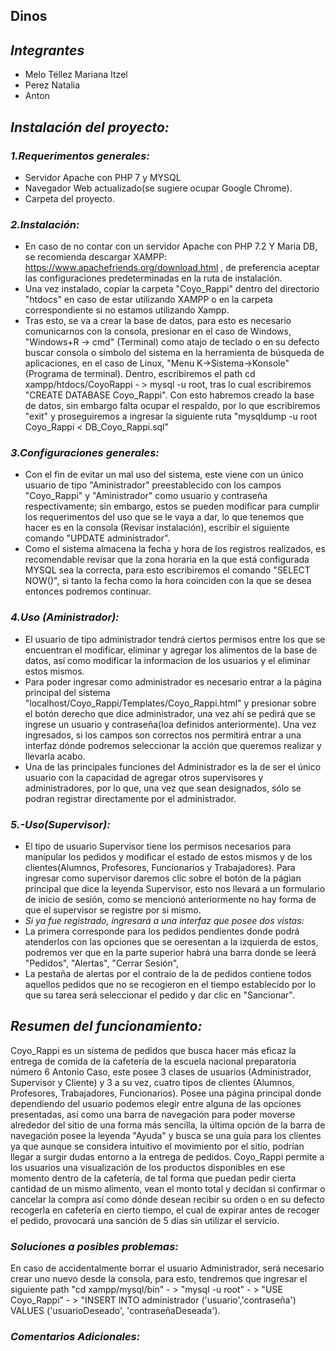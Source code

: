 ## Dinos
## _Integrantes_
* Melo Téllez Mariana Itzel
* Perez Natalia
* Anton
## _Instalación del proyecto:_
### _1.Requerimentos generales:_
* Servidor Apache con PHP 7 y MYSQL
* Navegador Web actualizado(se sugiere ocupar Google Chrome).
* Carpeta del proyecto.
###  _2.Instalación:_
* En caso de no contar con un servidor Apache con PHP 7.2 Y Maria DB, se recomienda descargar XAMPP: https://www.apachefriends.org/download.html , de preferencia aceptar las configuraciones predeterminadas en la ruta de instalación.
* Una vez instalado, copiar la carpeta "Coyo_Rappi" dentro del directorio "htdocs" en caso de estar utilizando XAMPP o en la carpeta correspondiente si no estamos utilizando Xampp.
* Tras esto, se va a crear la base de datos, para esto es necesario comunicarnos con la consola,  presionar en el caso de Windows, "Windows+R  -> cmd" (Terminal) como atajo de teclado o en su defecto buscar consola o símbolo del sistema en la herramienta de búsqueda de aplicaciones, en el caso de Linux, "Menu K->Sistema->Konsole" (Programa de terminal).
Dentro, escribiremos el path cd xampp/htdocs/CoyoRappi  -  > mysql -u root, tras lo cual escribiremos "CREATE DATABASE Coyo_Rappi". Con esto habremos creado la base de datos, sin embargo falta ocupar el respaldo, por lo que
escribiremos "exit" y proseguiremos a ingresar la siguiente ruta "mysqldump -u root Coyo_Rappi < DB_Coyo_Rappi.sql" 
### _3.Configuraciones generales:_
* Con el fin de evitar un mal uso del sistema, este viene con un único usuario de tipo "Aministrador" preestablecido con los campos "Coyo_Rappi" y "Aministrador" como usuario y contraseña respectivamente; sin embargo,
estos se pueden modificar para cumplir los requerimentos del uso que se le vaya a dar, lo que tenemos que hacer es en la consola (Revisar instalación), escribir el siguiente comando "UPDATE administrador".
* Como el sistema almacena la fecha y hora de los registros realizados, es recomendable revisar que la zona horaria en la que está configurada MYSQL sea la correcta, para esto escribiremos el comando "SELECT NOW()", si tanto la fecha como la hora coinciden con la
que se desea entonces podremos continuar.
 ### _4.Uso (Aministrador):_
* El usuario de tipo administrador tendrá ciertos permisos entre los que se encuentran el modificar, eliminar y agregar los alimentos de la base de datos, así como modificar la informacion de los usuarios y el eliminar estos mismos.
* Para poder ingresar como administrador es necesario entrar a la página principal del sistema "localhost/Coyo_Rappi/Templates/Coyo_Rappi.html" y presionar sobre el botón derecho que dice administrador, una vez ahí se pedirá que se ingrese un usuario y contraseña(loa definidos anteriormente).
Una vez ingresados, si los campos son correctos nos permitirá entrar a una interfaz dónde podremos seleccionar la acción que queremos realizar y llevarla acabo.
* Una de las principales funciones del Administrador es la de ser el único usuario con la capacidad de agregar otros supervisores y administradores, por lo que, una vez que sean designados, sólo se podran registrar directamente por el administrador.

 ### _5.-Uso(Supervisor):_
* El tipo de usuario Supervisor tiene los permisos necesarios para manipular los pedidos y modificar el estado de estos mismos y de los clientes(Alumnos, Profesores, Funcionarios y Trabajadores). Para ingresar como supervisor daremos clic sobre el botón 
de la págian principal que dice la leyenda Supervisor, esto nos llevará a un formulario de inicio de sesión, como se mencionó anteriormente no hay forma de que el supervisor se registre por si mismo. 
* _Si ya fue registrado, ingresará a una interfaz que posee
dos vistas:_
* La primera corresponde para los pedidos pendientes donde podrá atenderlos con las opciones que se oeresentan a la izquierda de estos, podremos ver que en la parte superior habrá una barra donde se leerá "Pedidos", "Alertas", "Cerrar Sesión",
* La pestaña de alertas por el contraio de la de pedidos contiene todos aquellos pedidos que no se recogieron en el tiempo establecido por lo que su tarea será seleccionar el pedido y dar clic en "Sancionar".

## _Resumen del funcionamiento:_
Coyo_Rappi es un sistema de pedidos que busca hacer más eficaz la entrega de comida de la cafetería de la escuela nacional preparatoria número 6 Antonio Caso, este posee 3 clases de usuarios (Administrador, Supervisor y Cliente) y 3 a su vez,
cuatro tipos de clientes (Alumnos, Profesores, Trabajadores, Funcionarios). Posee una página principal donde dependiendo del usuario podemos elegir entre alguna de las opciones presentadas, así como una barra de navegación para poder moverse alrededor del sitio
de una forma más sencilla, la última opción de la barra de navegación posee la leyenda "Ayuda" y busca se una guía para los clientes ya que aunque se considera intuitivo el movimiento por el sitio, podrían llegar a surgir dudas entorno a la entrega de pedidos.
Coyo_Rappi permite a los usuarios una visualización de los productos disponibles en ese momento dentro de la cafetería, de tal forma que puedan pedir cierta cantidad de un mismo alimento, vean el monto total y decidan si confirmar o cancelar la compra así como
dónde desean recibir su orden o en su defecto recogerla en cafetería en cierto tiempo, el cual de expirar antes de recoger el pedido, provocará una sanción de 5 días sin utilizar el servicio.

### _Soluciones a posibles problemas:_
En caso de accidentalmente borrar el usuario Administrador, será necesario crear uno nuevo desde la consola, para esto, tendremos que ingresar el siguiente path "cd xampp/mysql/bin"  -  >  "mysql -u root" -  >  "USE Coyo_Rappi"  -  >  "INSERT INTO administrador ('usuario','contraseña') VALUES ('usuarioDeseado', 'contraseñaDeseada').

### _Comentarios Adicionales:_
 

